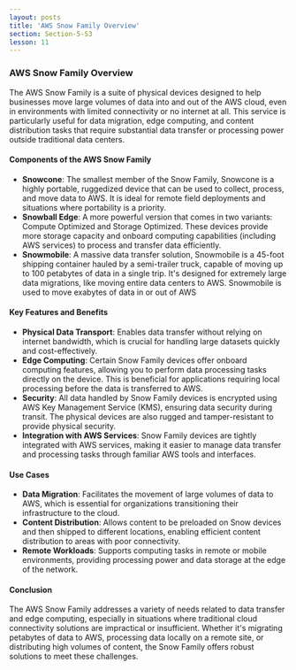 ```yaml
---
layout: posts
title: 'AWS Snow Family Overview'
section: Section-5-S3
lesson: 11
---
```


### AWS Snow Family Overview

The AWS Snow Family is a suite of physical devices designed to help businesses move large volumes of data into and out of the AWS cloud, even in environments with limited connectivity or no internet at all. This service is particularly useful for data migration, edge computing, and content distribution tasks that require substantial data transfer or processing power outside traditional data centers.

#### Components of the AWS Snow Family

- **Snowcone**: The smallest member of the Snow Family, Snowcone is a highly portable, ruggedized device that can be used to collect, process, and move data to AWS. It is ideal for remote field deployments and situations where portability is a priority.
- **Snowball Edge**: A more powerful version that comes in two variants: Compute Optimized and Storage Optimized. These devices provide more storage capacity and onboard computing capabilities (including AWS services) to process and transfer data efficiently.
- **Snowmobile**: A massive data transfer solution, Snowmobile is a 45-foot shipping container hauled by a semi-trailer truck, capable of moving up to 100 petabytes of data in a single trip. It's designed for extremely large data migrations, like moving entire data centers to AWS. Snowmobile is used to move exabytes of data in or out of AWS

#### Key Features and Benefits

- **Physical Data Transport**: Enables data transfer without relying on internet bandwidth, which is crucial for handling large datasets quickly and cost-effectively.
- **Edge Computing**: Certain Snow Family devices offer onboard computing features, allowing you to perform data processing tasks directly on the device. This is beneficial for applications requiring local processing before the data is transferred to AWS.
- **Security**: All data handled by Snow Family devices is encrypted using AWS Key Management Service (KMS), ensuring data security during transit. The physical devices are also rugged and tamper-resistant to provide physical security.
- **Integration with AWS Services**: Snow Family devices are tightly integrated with AWS services, making it easier to manage data transfer and processing tasks through familiar AWS tools and interfaces.

#### Use Cases

- **Data Migration**: Facilitates the movement of large volumes of data to AWS, which is essential for organizations transitioning their infrastructure to the cloud.
- **Content Distribution**: Allows content to be preloaded on Snow devices and then shipped to different locations, enabling efficient content distribution to areas with poor connectivity.
- **Remote Workloads**: Supports computing tasks in remote or mobile environments, providing processing power and data storage at the edge of the network.

#### Conclusion

The AWS Snow Family addresses a variety of needs related to data transfer and edge computing, especially in situations where traditional cloud connectivity solutions are impractical or insufficient. Whether it's migrating petabytes of data to AWS, processing data locally on a remote site, or distributing high volumes of content, the Snow Family offers robust solutions to meet these challenges.
